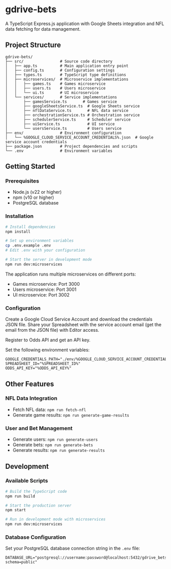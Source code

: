 # gdrive-bets

A TypeScript Express.js application with Google Sheets integration and NFL data fetching for data management.

## Project Structure
```
gdrive-bets/
├── src/                # Source code directory
│   ├── app.ts          # Main application entry point
│   ├── config.ts       # Configuration settings
│   ├── types.ts        # TypeScript type definitions
│   ├── microservices/  # Microservice implementations
│   │   ├── games.ts    # Games microservice
│   │   ├── users.ts    # Users microservice
│   │   └── ui.ts       # UI microservice
│   └── services/       # Service implementations
│       ├── gamesService.ts       # Games service
│       ├── googleSheetsService.ts  # Google Sheets service
│       ├── nflDataService.ts       # NFL data service
│       ├── orchestrationService.ts # Orchestration service
│       ├── schedulerService.ts     # Scheduler service
│       ├── uiService.ts            # UI service
│       └── usersService.ts         # Users service
├── env/                # Environment configuration
│   └── %GOOGLE_CLOUD_SERVICE_ACCOUNT_CREDENTIALS%.json  # Google service account credentials
├── package.json        # Project dependencies and scripts
└── .env                # Environment variables
```

## Getting Started

### Prerequisites
- Node.js (v22 or higher)
- npm (v10 or higher)
- PostgreSQL database

### Installation
```bash
# Install dependencies
npm install

# Set up environment variables
cp .env.example .env
# Edit .env with your configuration

# Start the server in development mode
npm run dev:microservices
```

The application runs multiple microservices on different ports:
- Games microservice: Port 3000
- Users microservice: Port 3001
- UI microservice: Port 3002

### Configuration
Create a Google Cloud Service Account and download the credentials JSON file.
Share your Spreadsheet with the service account email (get the email from the JSON file) with Editor access.

Register to Odds API and get an API key.

Set the following environment variables:
  ```
  GOOGLE_CREDENTIALS_PATH="./env/%GOOGLE_CLOUD_SERVICE_ACCOUNT_CREDENTIALS%.json"
  SPREADSHEET_ID="%SPREADSHEET_ID%"
  ODDS_API_KEY="%ODDS_API_KEY%"
  ```

## Other Features

### NFL Data Integration
- Fetch NFL data: `npm run fetch-nfl`
- Generate game results: `npm run generate-game-results`

### User and Bet Management
- Generate users: `npm run generate-users`
- Generate bets: `npm run generate-bets`
- Generate results: `npm run generate-results`

## Development

### Available Scripts
```bash
# Build the TypeScript code
npm run build

# Start the production server
npm start

# Run in development mode with microservices
npm run dev:microservices
```

### Database Configuration
Set your PostgreSQL database connection string in the `.env` file:
```
DATABASE_URL="postgresql://username:password@localhost:5432/gdrive_bets?schema=public"
```
